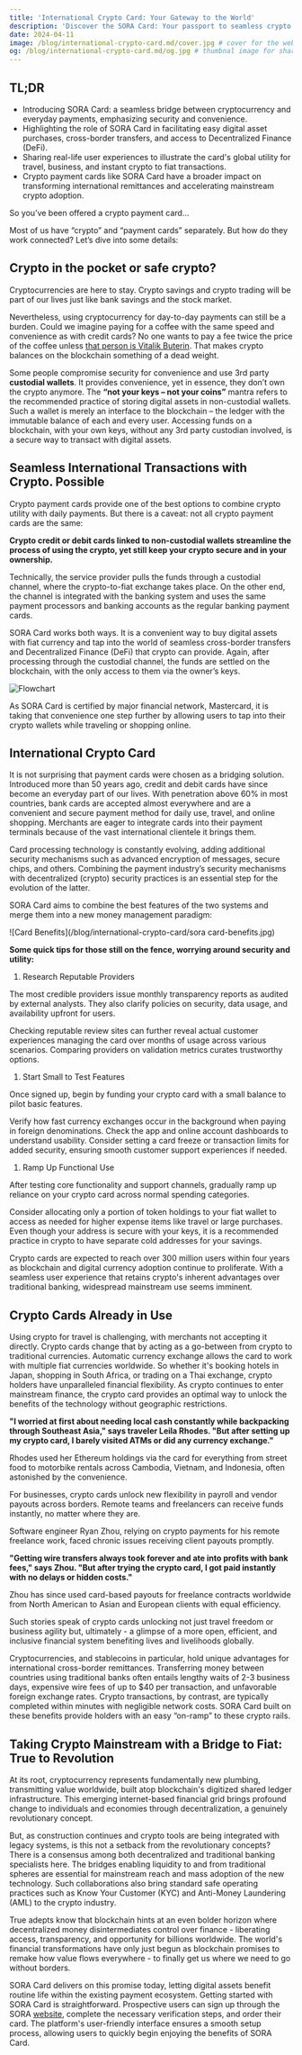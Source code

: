 ```yaml
---
title: 'International Crypto Card: Your Gateway to the World'
description: 'Discover the SORA Card: Your passport to seamless crypto transactions and global spending. Explore the world of DeFi and cross-border payments with ease. '
date: 2024-04-11
image: /blog/international-crypto-card.md/cover.jpg # cover for the website, 1920x1080px
og: /blog/international-crypto-card.md/og.jpg # thumbnal image for sharing, 1200x630px
---
```

## TL;DR

- Introducing SORA Card: a seamless bridge between cryptocurrency and everyday payments, emphasizing security and convenience.
- Highlighting the role of SORA Card in facilitating easy digital asset purchases, cross-border transfers, and access to Decentralized Finance (DeFi).
- Sharing real-life user experiences to illustrate the card's global utility for travel, business, and instant crypto to fiat transactions.
- Crypto payment cards like SORA Card have a broader impact on transforming international remittances and accelerating mainstream crypto adoption.

So you’ve been offered a crypto payment card…

Most of us have “crypto” and “payment cards” separately. But how do they work connected? Let’s dive into some details:

## Crypto in the pocket or safe crypto?

Cryptocurrencies are here to stay. Crypto savings and crypto trading will be part of our lives just like bank savings and the stock market.

Nevertheless, using cryptocurrency for day-to-day payments can still be a burden. Could we imagine paying for a coffee with the same speed and convenience as with credit cards? No one wants to pay a fee twice the price of the coffee unless [that person is Vitalik Buterin](https://vitalik.eth.limo/general/2022/12/05/excited.html). That makes crypto balances on the blockchain something of a dead weight.

Some people compromise security for convenience and use 3rd party **custodial wallets**. It provides convenience, yet in essence, they don’t own the crypto anymore. The **“not your keys – not your coins”** mantra refers to the recommended practice of storing digital assets in non-custodial wallets. Such a wallet is merely an interface to the blockchain – the ledger with the immutable balance of each and every user. Accessing funds on a blockchain, with your own keys, without any 3rd party custodian involved, is a secure way to transact with digital assets.

## Seamless International Transactions with Crypto. Possible

Crypto payment cards provide one of the best options to combine crypto utility with daily payments. But there is a caveat: not all crypto payment cards are the same:

**Crypto credit or debit cards linked to non-custodial wallets streamline the process of using the crypto, yet still keep your crypto secure and in your ownership.**

Technically, the service provider pulls the funds through a custodial channel, where the crypto-to-fiat exchange takes place. On the other end, the channel is integrated with the banking system and uses the same payment processors and banking accounts as the regular banking payment cards.

SORA Card works both ways. It is a convenient way to buy digital assets with fiat currency and tap into the world of seamless cross-border transfers and Decentralized Finance (DeFi) that crypto can provide. Again, after processing through the custodial channel, the funds are settled on the blockchain, with the only access to them via the owner’s keys.

![Flowchart](/blog/international-crypto-card/image1.jpg)

As SORA Card is certified by major financial network, Mastercard, it is taking that convenience one step further by allowing users to tap into their crypto wallets while traveling or shopping online.

## International Crypto Card

It is not surprising that payment cards were chosen as a bridging solution. Introduced more than 50 years ago, credit and debit cards have since become an everyday part of our lives. With penetration above 60% in most countries, bank cards are accepted almost everywhere and are a convenient and secure payment method for daily use, travel, and online shopping. Merchants are eager to integrate cards into their payment terminals because of the vast international clientele it brings them.

Card processing technology is constantly evolving, adding additional security mechanisms such as advanced encryption of messages, secure chips, and others. Combining the payment industry’s security mechanisms with decentralized (crypto) security practices is an essential step for the evolution of the latter.

SORA Card aims to combine the best features of the two systems and merge them into a new money management paradigm:

![Card Benefits](/blog/international-crypto-card/sora card-benefits.jpg)

**Some quick tips for those still on the fence, worrying around security and utility:**

1. Research Reputable Providers

The most credible providers issue monthly transparency reports as audited by external analysts. They also clarify policies on security, data usage, and availability upfront for users.

Checking reputable review sites can further reveal actual customer experiences managing the card over months of usage across various scenarios. Comparing providers on validation metrics curates trustworthy options.

1. Start Small to Test Features

Once signed up, begin by funding your crypto card with a small balance to pilot basic features.

Verify how fast currency exchanges occur in the background when paying in foreign denominations. Check the app and online account dashboards to understand usability. Consider setting a card freeze or transaction limits for added security, ensuring smooth customer support experiences if needed.

1. Ramp Up Functional Use

After testing core functionality and support channels, gradually ramp up reliance on your crypto card across normal spending categories.

Consider allocating only a portion of token holdings to your fiat wallet to access as needed for higher expense items like travel or large purchases. Even though your address is secure with your keys, it is a recommended practice in crypto to have separate cold addresses for your savings.

Crypto cards are expected to reach over 300 million users within four years as blockchain and digital currency adoption continue to proliferate. With a seamless user experience that retains crypto's inherent advantages over traditional banking, widespread mainstream use seems imminent.

## Crypto Cards Already in Use

Using crypto for travel is challenging, with merchants not accepting it directly. Crypto cards change that by acting as a go-between from crypto to traditional currencies. Automatic currency exchange allows the card to work with multiple fiat currencies worldwide. So whether it's booking hotels in Japan, shopping in South Africa, or trading on a Thai exchange, crypto holders have unparalleled financial flexibility. As crypto continues to enter mainstream finance, the crypto card provides an optimal way to unlock the benefits of the technology without geographic restrictions.

**"I worried at first about needing local cash constantly while backpacking through Southeast Asia," says traveler Leila Rhodes. "But after setting up my crypto card, I barely visited ATMs or did any currency exchange."**

Rhodes used her Ethereum holdings via the card for everything from street food to motorbike rentals across Cambodia, Vietnam, and Indonesia, often astonished by the convenience.

For businesses, crypto cards unlock new flexibility in payroll and vendor payouts across borders. Remote teams and freelancers can receive funds instantly, no matter where they are.

Software engineer Ryan Zhou, relying on crypto payments for his remote freelance work, faced chronic issues receiving client payouts promptly.

**"Getting wire transfers always took forever and ate into profits with bank fees," says Zhou. "But after trying the crypto card, I got paid instantly with no delays or hidden costs."**

Zhou has since used card-based payouts for freelance contracts worldwide from North American to Asian and European clients with equal efficiency.

Such stories speak of crypto cards unlocking not just travel freedom or business agility but, ultimately - a glimpse of a more open, efficient, and inclusive financial system benefiting lives and livelihoods globally.

Cryptocurrencies, and stablecoins in particular, hold unique advantages for international cross-border remittances. Transferring money between countries using traditional banks often entails lengthy waits of 2-3 business days, expensive wire fees of up to $40 per transaction, and unfavorable foreign exchange rates. Crypto transactions, by contrast, are typically completed within minutes with negligible network costs. SORA Card built on these benefits provide holders with an easy “on-ramp” to these crypto rails.

## Taking Crypto Mainstream with a Bridge to Fiat: True to Revolution

At its root, cryptocurrency represents fundamentally new plumbing, transmitting value worldwide, built atop blockchain's digitized shared ledger infrastructure. This emerging internet-based financial grid brings profound change to individuals and economies through decentralization, a genuinely revolutionary concept.

But, as construction continues and crypto tools are being integrated with legacy systems, is this not a setback from the revolutionary concepts? There is a consensus among both decentralized and traditional banking specialists here. The bridges enabling liquidity to and from traditional spheres are essential for mainstream reach and mass adoption of the new technology. Such collaborations also bring standard safe operating practices such as Know Your Customer (KYC) and Anti-Money Laundering (AML) to the crypto industry.

True adepts know that blockchain hints at an even bolder horizon where decentralized money disintermediates control over finance - liberating access, transparency, and opportunity for billions worldwide. The world's financial transformations have only just begun as blockchain promises to remake how value flows everywhere - to finally get us where we need to go without borders.

SORA Card delivers on this promise today, letting digital assets benefit routine life within the existing payment ecosystem. Getting started with SORA Card is straightforward. Prospective users can sign up through the SORA [website](https://soracard.com/), complete the necessary verification steps, and order their card. The platform's user-friendly interface ensures a smooth setup process, allowing users to quickly begin enjoying the benefits of SORA Card.
